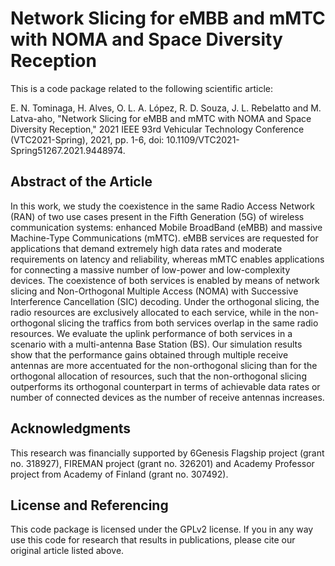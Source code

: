 # Network Slicing for eMBB and mMTC with NOMA and Space Diversity Reception

This is a code package related to the following scientific article:

E. N. Tominaga, H. Alves, O. L. A. López, R. D. Souza, J. L. Rebelatto and M. Latva-aho, "Network Slicing for eMBB and mMTC with NOMA and Space Diversity Reception," 2021 IEEE 93rd Vehicular Technology Conference (VTC2021-Spring), 2021, pp. 1-6, doi: 10.1109/VTC2021-Spring51267.2021.9448974.

## Abstract of the Article

In this work, we study the coexistence in the same Radio Access Network (RAN) of two use cases present in the Fifth Generation (5G) of wireless communication systems: enhanced Mobile BroadBand (eMBB) and massive Machine-Type Communications (mMTC). eMBB services are requested for applications that demand extremely high data rates and moderate requirements on latency and reliability, whereas mMTC enables applications for connecting a massive number of low-power and low-complexity devices. The coexistence of both services is enabled by means of network slicing and Non-Orthogonal Multiple Access (NOMA) with Successive Interference Cancellation (SIC) decoding. Under the orthogonal slicing, the radio resources are exclusively allocated to each service, while in the non-orthogonal slicing the traffics from both services overlap in the same radio resources. We evaluate the uplink performance of both services in a scenario with a multi-antenna Base Station (BS). Our simulation results show that the performance gains obtained through multiple receive antennas are more accentuated for the non-orthogonal slicing than for the orthogonal allocation of resources, such that the non-orthogonal slicing outperforms its orthogonal counterpart in terms of achievable data rates or number of connected devices as the number of receive antennas increases.

## Acknowledgments

This research was financially supported by 6Genesis Flagship project (grant no. 318927), FIREMAN project (grant no. 326201) and Academy Professor project from Academy of Finland (grant no. 307492).

## License and Referencing

This code package is licensed under the GPLv2 license. If you in any way use this code for research that results in publications, please cite our original article listed above.
